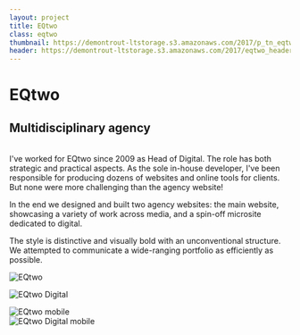 ```yaml
---
layout: project
title: EQtwo
class: eqtwo
thumbnail: https://demontrout-ltstorage.s3.amazonaws.com/2017/p_tn_eqtwo.png
header: https://demontrout-ltstorage.s3.amazonaws.com/2017/eqtwo_header.jpg
---
```


# EQtwo

## Multidisciplinary agency

<br/>
I've worked for EQtwo since 2009 as Head of Digital. The role has both strategic and practical aspects. As the sole in-house developer, I've been responsible for producing dozens of websites and online tools for clients. But none were more challenging than the agency website!

In the end we designed and built two agency websites: the main website, showcasing a variety of work across media, and a spin-off microsite dedicated to digital.

The style is distinctive and visually bold with an unconventional structure. We attempted to communicate a wide-ranging portfolio as efficiently as possible.

![EQtwo](https://demontrout-ltstorage.s3.amazonaws.com/2017/eqtwo_02.jpg)

![EQtwo Digital](https://demontrout-ltstorage.s3.amazonaws.com/2017/eqtwo_01.jpg)

<div class="group">
<div class="mobile-image leftalign">
<img alt="EQtwo mobile" src="https://demontrout-ltstorage.s3.amazonaws.com/2017/eqtwo-mobile_01.jpg" />
</div>
<div class="mobile-image rightalign">
<img alt="EQtwo Digital mobile" src="https://demontrout-ltstorage.s3.amazonaws.com/2017/eqtwo-mobile_02.jpg" />
</div>
</div>
